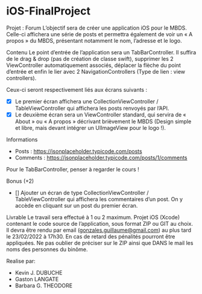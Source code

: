 # iOS-FinalProject

Projet : Forum
L’objectif sera de créer une application iOS pour le MBDS. Celle-ci affichera une série de
posts et permettra également de voir un « A propos » du MBDS, présentant notamment le
nom, l’adresse et le logo.

Contenu
Le point d’entrée de l’application sera un TabBarController. Il suffira de le drag & drop (pas
de création de classe swift), supprimer les 2 ViewController automatiquement associés,
déplacer la flèche du point d’entrée et enfin le lier avec 2 NavigationControllers (Type de
lien : view controllers).

Ceux-ci seront respectivement liés aux écrans suivants :
- [x] Le premier écran affichera une CollectionViewController / TableViewController qui
affichera les posts renvoyés par l’API.
- [X] Le deuxième écran sera un ViewController standard, qui servira de « About » ou « A
propos » décrivant brièvement le MBDS (Design simple et libre, mais devant intégrer un
UIImageView pour le logo !).

Informations
- Posts : https://jsonplaceholder.typicode.com/posts
- Comments : https://jsonplaceholder.typicode.com/posts/1/comments

Pour le TabBarController, penser à regarder le cours !

Bonus (+2)
- [] Ajouter un écran de type CollectionViewController / TableViewController qui affichera les
commentaires d’un post. On y accède en cliquant sur un post du premier écran.

Livrable
Le travail sera effectué à 1 ou 2 maximum.
Projet iOS (Xcode) contenant le code source de l’application, sous format ZIP ou GIT au
choix.
Il devra être rendu par email (gonzales.guillaume@gmail.com) au plus tard le 23/02/2022 à
17h30. En cas de retard des pénalités pourront être appliquées.
Ne pas oublier de préciser sur le ZIP ainsi que DANS le mail les noms des personnes du
binôme.


Realise par:
- Kevin J. DUBUCHE
- Gaston LANGATE
- Barbara G. THEODORE
